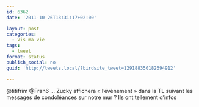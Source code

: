 ```yaml
---
id: 6362
date: '2011-10-26T13:31:17+02:00'

layout: post
categories:
  - Vis ma vie
tags:
  - tweet
format: status
publish_social: no
guid: 'http://tweets.local/?birdsite_tweet=129188350182694912'

---
```


@titifrim @Fran6 … Zucky affichera « l’évènement » dans la TL suivant les messages de condoléances sur notre mur ? Ils ont tellement d’infos